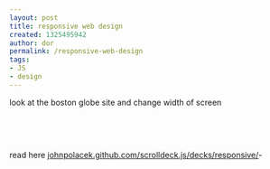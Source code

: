 ```yaml
---
layout: post
title: responsive web design
created: 1325495942
author: dor
permalink: /responsive-web-design
tags:
- JS
- design
---
```

<p>look at the boston globe site and change width of screen</p>
<p>&nbsp;</p>
<p>&nbsp;</p>
<p>read here <a href="http://johnpolacek.github.com/scrolldeck.js/decks/responsive/">johnpolacek.github.com/scrolldeck.js/decks/responsive/</a>-&nbsp;</p>
